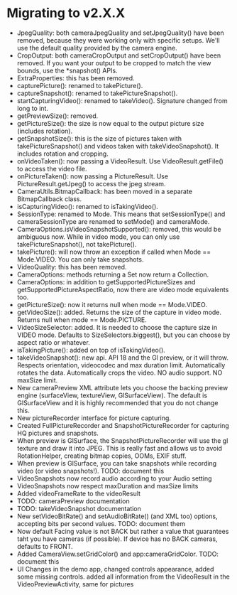 # Migrating to v2.X.X

- JpegQuality: both cameraJpegQuality and setJpegQuality() have been removed, because
  they were working only with specific setups. We'll use the default quality provided
  by the camera engine.
- CropOutput: both cameraCropOutput and setCropOutput() have been removed. If you want
  your output to be cropped to match the view bounds, use the *snapshot() APIs.
- ExtraProperties: this has been removed.
- capturePicture(): renamed to takePicture().
- captureSnapshot(): renamed to takePictureSnapshot().
- startCapturingVideo(): renamed to takeVideo(). Signature changed from long to int.
- getPreviewSize(): removed.
- getPictureSize(): the size is now equal to the output picture size (includes rotation).
- getSnapshotSize(): this is the size of pictures taken with takePictureSnapshot() and videos taken
  with takeVideoSnapshot(). It includes rotation and cropping.
- onVideoTaken(): now passing a VideoResult. Use VideoResult.getFile() to access the video file.
- onPictureTaken(): now passing a PictureResult. Use PictureResult.getJpeg() to access the jpeg stream.
- CameraUtils.BitmapCallback: has been moved in a separate BitmapCallback class.
- isCapturingVideo(): renamed to isTakingVideo().
- SessionType: renamed to Mode. This means that setSessionType() and cameraSessionType are renamed to
  setMode() and cameraMode.
- CameraOptions.isVideoSnapshotSupported(): removed, this would be ambiguous now. While in video
  mode, you can only use takePictureSnapshot(), not takePicture().
- takePicture(): will now throw an exception if called when Mode == Mode.VIDEO. You can only take snapshots.
- VideoQuality: this has been removed.
- CameraOptions: methods returning a Set now return a Collection.
- CameraOptions: in addition to getSupportedPictureSizes and getSupportedPictureAspectRatio,
  now there are video mode equivalents too.
- getPictureSize(): now it returns null when mode == Mode.VIDEO.
- getVideoSize(): added. Returns the size of the capture in video mode. Returns null when 
  mode == Mode.PICTURE.
- VideoSizeSelector: added. It is needed to choose the capture size in VIDEO mode.
  Defaults to SizeSelectors.biggest(), but you can choose by aspect ratio or whatever.
- isTakingPicture(): added on top of isTakingVideo().
- takeVideoSnapshot(): new api. API 18 and the Gl preview, or it will throw.
  Respects orientation, videocodec and max duration limit.
  Automatically rotates the data. Automatically crops the video.
  NO audio support.
  NO maxSize limit.
- New cameraPreview XML attribute lets you choose the backing preview engine (surfaceView, textureView, GlSurfaceView).
  The default is GlSurfaceView and it is highly recommended that you do not change this.
- New pictureRecorder interface for picture capturing.
- Created FullPictureRecorder and SnapshotPictureRecorder for capturing HQ pictures and snapshots.
- When preview is GlSurface, the SnapshotPictureRecorder will use the gl texture and draw it into JPEG.
  This is really fast and allows us to avoid RotationHelper, creating bitmap copies, OOMs, EXIF stuff.
- When preview is GlSurface, you can take snapshots while recording video (or video snapshots!).
  TODO: document this
- VideoSnapshots now record audio according to your Audio setting
- VideoSnapshots now respect maxDuration and maxSize limits
- Added videoFrameRate to the videoResult
- TODO: cameraPreview documentation    
- TODO: takeVideoSnapshot documentation
- New setVideoBitRate() and setAudioBitRate() (and XML too) options, accepting bits per second values.
  TODO: document them
- Now default Facing value is not BACK but rather a value that guarantees taht you have cameras (if possible).
  If device has no BACK cameras, defaults to FRONT.  
- Added CameraView.setGridColor() and app:cameraGridColor.
  TODO: document this
- UI Changes in the demo app, changed controls appearance, added some missing controls.
  added all information from the VideoResult in the VideoPreviewActivity, same for pictures